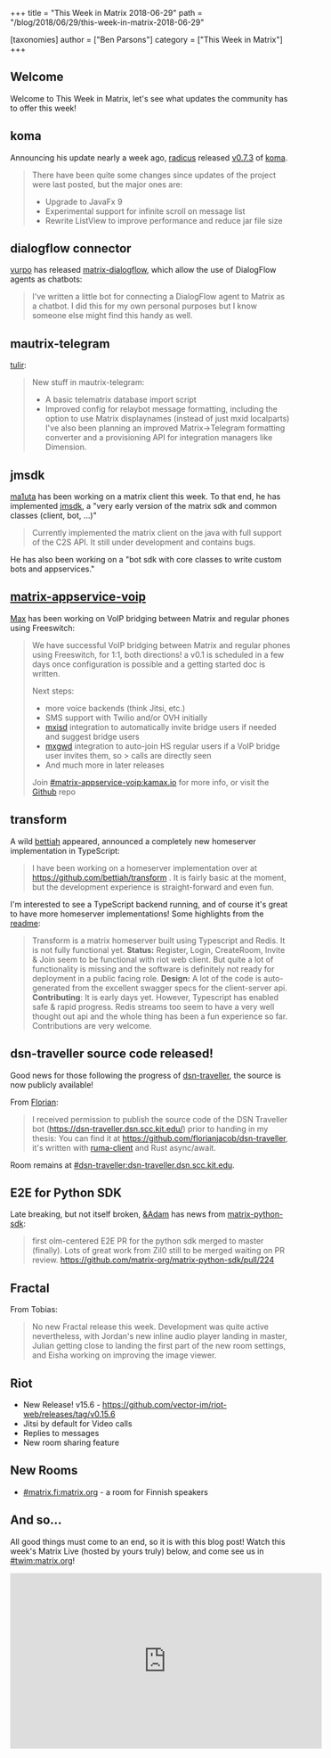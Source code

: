 +++
title = "This Week in Matrix 2018-06-29"
path = "/blog/2018/06/29/this-week-in-matrix-2018-06-29"

[taxonomies]
author = ["Ben Parsons"]
category = ["This Week in Matrix"]
+++

## Welcome

Welcome to This Week in Matrix, let's see what updates the community has to offer this week!

## koma

Announcing his update nearly a week ago, <a href="https://matrix.to/#/@radicus:matrix.org">radicus</a> released <a href="https://github.com/koma-im/koma/releases/tag/0.7.3">v0.7.3</a> of <a href="https://github.com/koma-im/koma/">koma</a>.
<blockquote>There have been quite some changes since updates of the project were last posted, but the major ones are:
<ul>
 	<li>Upgrade to JavaFx 9</li>
 	<li>Experimental support for infinite scroll on message list</li>
 	<li>Rewrite ListView to improve performance and reduce jar file size</li>
</ul>
</blockquote>

## dialogflow connector

<a href="https://matrix.to/#/@vurpo:vurpo.fi">vurpo</a> has released <a href="https://gitlab.com/vurpo/matrix-dialogflow">matrix-dialogflow</a>, which allow the use of DialogFlow agents as chatbots:
<blockquote>I've written a little bot for connecting a DialogFlow agent to Matrix as a chatbot. I did this for my own personal purposes but I know someone else might find this handy as well.</blockquote>

## mautrix-telegram

<a href="@tulir:maunium.net">tulir</a>:
<blockquote>New stuff in mautrix-telegram:
<ul>
 	<li>A basic telematrix database import script</li>
 	<li>Improved config for relaybot message formatting, including the option to use Matrix displaynames (instead of just mxid localparts)
I've also been planning an improved Matrix-&gt;Telegram formatting converter and a provisioning API for integration managers like Dimension.</li>
</ul>
</blockquote>

## jmsdk

<a href="https://matrix.to/#/@ma1uta:matrix.org">ma1uta</a> has been working on a matrix client this week. To that end, he has implemented <a href="https://github.com/ma1uta/jmsdk">jmsdk</a>, a "very early version of the matrix sdk and common classes (client, bot, …)"
<blockquote>Currently implemented the matrix client on the java with full support of the C2S API. It still under development and contains bugs.</blockquote>
He has also been working on a "bot sdk with core classes to write custom bots and appservices."

## [matrix-appservice-voip](https://github.com/kamax-io/matrix-appservice-voip)

<a href="https://matrix.to/#/@max:kamax.io">Max</a> has been working on VoIP bridging between Matrix and regular phones using Freeswitch:
<blockquote>We have successful VoIP bridging between Matrix and regular phones using Freeswitch, for 1:1, both directions! a v0.1 is scheduled in a few days once configuration is possible and a getting started doc is written.

Next steps:
<ul>
 	<li>more voice backends (think Jitsi, etc.)</li>
 	<li>SMS support with Twilio and/or OVH initially</li>
 	<li><a href="https://github.com/kamax-io/mxisd">mxisd</a> integration to automatically invite bridge users if needed and suggest bridge users</li>
 	<li><a href="https://github.com/kamax-io/mxhsd">mxgwd</a> integration to auto-join HS regular users if a VoIP bridge user invites them, so &gt; calls are directly seen</li>
 	<li>And much more in later releases</li>
</ul>
Join <a href="https://matrix.to/#/#matrix-appservice-voip:kamax.io">#matrix-appservice-voip:kamax.io</a> for more info, or visit the <a href="https://github.com/kamax-io/matrix-appservice-voip">Github</a> repo</blockquote>

## transform

A wild <a href="https://matrix.to/#/@bettiah:matrix.org">bettiah</a> appeared, announced a completely new homeserver implementation in TypeScript:
<blockquote>I have been working on a homeserver implementation over at <a href="https://github.com/bettiah/transform">https://github.com/bettiah/transform</a> . It is fairly basic at the moment, but the development experience is straight-forward and even fun.</blockquote>
I'm interested to see a TypeScript backend running, and of course it's great to have more homeserver implementations! Some highlights from the <a href="https://github.com/bettiah/transform">readme</a>:
<blockquote>Transform is a matrix homeserver built using Typescript and Redis. It is not fully functional yet.
<strong>Status:</strong> Register, Login, CreateRoom, Invite &amp; Join seem to be functional with riot web client. But quite a lot of functionality is missing and the software is definitely not ready for deployment in a public facing role.
<strong>Design:</strong> A lot of the code is auto-generated from the excellent swagger specs for the client-server api.
<strong>Contributing</strong>: It is early days yet. However, Typescript has enabled safe &amp; rapid progress. Redis streams too seem to have a very well thought out api and the whole thing has been a fun experience so far. Contributions are very welcome.</blockquote>

## dsn-traveller source code released!

Good news for those following the progress of <a href="https://dsn-traveller.dsn.scc.kit.edu/">dsn-traveller</a>, the source is now publicly available!

From <a href="https://matrix.to/#/@florianjacob:matrix.org">Florian</a>:
<blockquote>I received permission to publish the source code of the DSN Traveller bot (<a href="https://dsn-traveller.dsn.scc.kit.edu/">https://dsn-traveller.dsn.scc.kit.edu/</a>) prior to handing in my thesis: You can find it at <a href="https://github.com/florianjacob/dsn-traveller">https://github.com/florianjacob/dsn-traveller</a>, it's written with <a href="https://github.com/ruma/ruma-client">ruma-client</a> and Rust async/await.</blockquote>
Room remains at <a href="https://matrix.to/#/#dsn-traveller:dsn-traveller.dsn.scc.kit.edu">#dsn-traveller:dsn-traveller.dsn.scc.kit.edu</a>.

## E2E for Python SDK

Late breaking, but not itself broken, <a href="https://matrix.to/#/@adam:thebeckmeyers.xyz">&amp;Adam</a> has news from <a href="https://github.com/matrix-org/matrix-python-sdk">matrix-python-sdk</a>:
<blockquote>first olm-centered E2E PR for the python sdk merged to master (finally). Lots of great work from Zil0 still to be merged waiting on PR review. <a href="https://github.com/matrix-org/matrix-python-sdk/pull/224">https://github.com/matrix-org/matrix-python-sdk/pull/224</a></blockquote>

## Fractal

From Tobias:

<blockquote>
No new Fractal release this week. Development was quite active nevertheless, with Jordan's new inline audio player landing in master, Julian getting close to landing the first part of the new room settings, and Eisha working on improving the image viewer.
</blockquote>

## Riot

<ul>
 	<li>New Release! v15.6 - <a href="https://github.com/vector-im/riot-web/releases/tag/v0.15.6">https://github.com/vector-im/riot-web/releases/tag/v0.15.6</a></li>
 	<li>Jitsi by default for Video calls</li>
 	<li>Replies to messages</li>
 	<li>New room sharing feature</li>
</ul>

## New Rooms

<ul>
 	<li><a href="https://matrix.to/#/#matrix.fi:matrix.org">#matrix.fi:matrix.org</a> - a room for Finnish speakers</li>
</ul>

## And so…

All good things must come to an end, so it is with this blog post! Watch this week's Matrix Live (hosted by yours truly) below, and come see us in <a href="https://matrix.to/#/#TWIM:matrix.org">#twim:matrix.org</a>!

<div class="video-container"><iframe src="https://www.youtube.com/embed/JWUcLJ8ueRk" width="560" height="315" frameBorder="0" allowFullScreen="allowfullscreen"></iframe></div>
